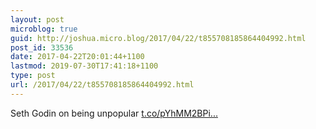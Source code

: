 ```yaml
---
layout: post
microblog: true
guid: http://joshua.micro.blog/2017/04/22/t855708185864404992.html
post_id: 33536
date: 2017-04-22T20:01:44+1100
lastmod: 2019-07-30T17:41:18+1100
type: post
url: /2017/04/22/t855708185864404992.html
---
```

Seth Godin on being unpopular [t.co/pYhMM2BPi...](https://t.co/pYhMM2BPi4)
